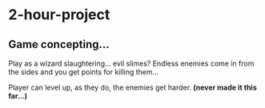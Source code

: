 # 2-hour-project

## Game concepting...
Play as a wizard slaughtering... evil slimes? Endless enemies come in from the sides and you get points for killing them...

Player can level up, as they do, the enemies get harder. **(never made it this far...)**
